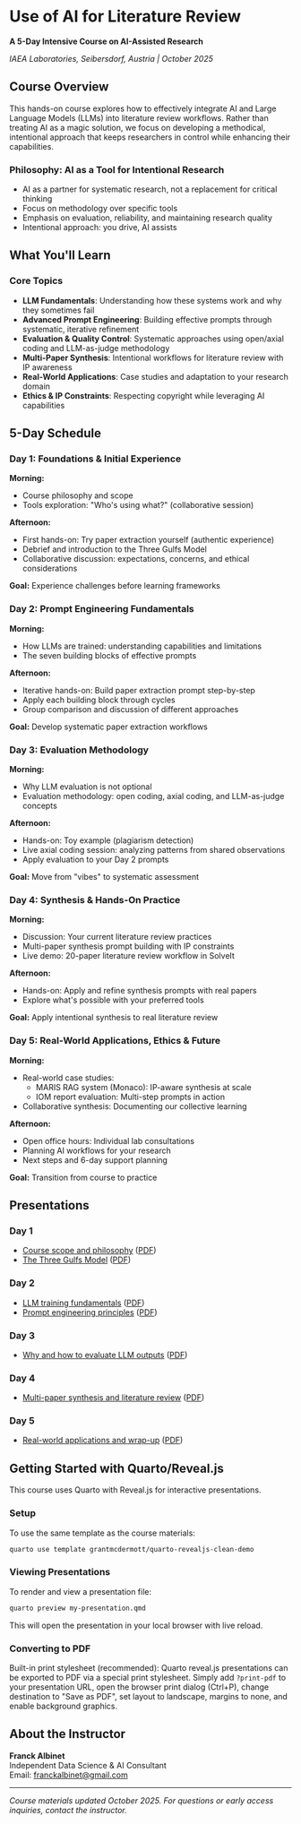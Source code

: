 # Use of AI for Literature Review

**A 5-Day Intensive Course on AI-Assisted Research**

*IAEA Laboratories, Seibersdorf, Austria | October 2025*

## Course Overview

This hands-on course explores how to effectively integrate AI and Large Language Models (LLMs) into literature review workflows. Rather than treating AI as a magic solution, we focus on developing a methodical, intentional approach that keeps researchers in control while enhancing their capabilities.

### Philosophy: AI as a Tool for Intentional Research

- AI as a partner for systematic research, not a replacement for critical thinking
- Focus on methodology over specific tools
- Emphasis on evaluation, reliability, and maintaining research quality
- Intentional approach: you drive, AI assists

## What You'll Learn

### Core Topics
- **LLM Fundamentals**: Understanding how these systems work and why they sometimes fail
- **Advanced Prompt Engineering**: Building effective prompts through systematic, iterative refinement
- **Evaluation & Quality Control**: Systematic approaches using open/axial coding and LLM-as-judge methodology
- **Multi-Paper Synthesis**: Intentional workflows for literature review with IP awareness
- **Real-World Applications**: Case studies and adaptation to your research domain
- **Ethics & IP Constraints**: Respecting copyright while leveraging AI capabilities

## 5-Day Schedule

### Day 1: Foundations & Initial Experience
**Morning:**
- Course philosophy and scope
- Tools exploration: "Who's using what?" (collaborative session)

**Afternoon:**
- First hands-on: Try paper extraction yourself (authentic experience)
- Debrief and introduction to the Three Gulfs Model
- Collaborative discussion: expectations, concerns, and ethical considerations

**Goal:** Experience challenges before learning frameworks

### Day 2: Prompt Engineering Fundamentals
**Morning:**
- How LLMs are trained: understanding capabilities and limitations
- The seven building blocks of effective prompts

**Afternoon:**
- Iterative hands-on: Build paper extraction prompt step-by-step
- Apply each building block through cycles
- Group comparison and discussion of different approaches

**Goal:** Develop systematic paper extraction workflows

### Day 3: Evaluation Methodology
**Morning:**
- Why LLM evaluation is not optional
- Evaluation methodology: open coding, axial coding, and LLM-as-judge concepts

**Afternoon:**
- Hands-on: Toy example (plagiarism detection)
- Live axial coding session: analyzing patterns from shared observations
- Apply evaluation to your Day 2 prompts

**Goal:** Move from "vibes" to systematic assessment

### Day 4: Synthesis & Hands-On Practice
**Morning:**
- Discussion: Your current literature review practices
- Multi-paper synthesis prompt building with IP constraints
- Live demo: 20-paper literature review workflow in SolveIt

**Afternoon:**
- Hands-on: Apply and refine synthesis prompts with real papers
- Explore what's possible with your preferred tools

**Goal:** Apply intentional synthesis to real literature review

### Day 5: Real-World Applications, Ethics & Future
**Morning:**
- Real-world case studies:
  - MARIS RAG system (Monaco): IP-aware synthesis at scale
  - IOM report evaluation: Multi-step prompts in action
- Collaborative synthesis: Documenting our collective learning

**Afternoon:**
- Open office hours: Individual lab consultations
- Planning AI workflows for your research
- Next steps and 6-day support planning

**Goal:** Transition from course to practice

## Presentations

### Day 1
- [Course scope and philosophy](presentations/1a-scope-and-mindset.qmd) ([PDF](presentations/1a-scope-and-mindset.pdf))
- [The Three Gulfs Model](presentations/1d-the-three-gulfs.qmd) ([PDF](presentations/1d-the-three-gulfs.pdf))

### Day 2
- [LLM training fundamentals](presentations/2a-llm-training.qmd) ([PDF](presentations/2a-llm-training.pdf))
- [Prompt engineering principles](presentations/2b-prompt-engineering-principles.qmd) ([PDF](presentations/2b-prompt-engineering-principles.pdf))

### Day 3
- [Why and how to evaluate LLM outputs](presentations/3a-why-and-how-to-evaluate-llm-outputs.qmd) ([PDF](presentations/3a-why-and-how-to-evaluate-llm-outputs.pdf))

### Day 4
- [Multi-paper synthesis and literature review](presentations/4a-literature-review.qmd) ([PDF](presentations/4a-literature-review.pdf))

### Day 5
- [Real-world applications and wrap-up](presentations/5a-wrap-up.qmd) ([PDF](presentations/5a-wrap-up.pdf))


## Getting Started with Quarto/Reveal.js

This course uses Quarto with Reveal.js for interactive presentations.

### Setup
To use the same template as the course materials:
```bash
quarto use template grantmcdermott/quarto-revealjs-clean-demo
```

### Viewing Presentations
To render and view a presentation file:
```bash
quarto preview my-presentation.qmd
```
This will open the presentation in your local browser with live reload.

### Converting to PDF
Built-in print stylesheet (recommended): Quarto reveal.js presentations can be exported to PDF via a special print stylesheet. Simply add `?print-pdf` to your presentation URL, open the browser print dialog (Ctrl+P), change destination to "Save as PDF", set layout to landscape, margins to none, and enable background graphics.

## About the Instructor

**Franck Albinet**  
Independent Data Science & AI Consultant  
Email: franckalbinet@gmail.com

---

*Course materials updated October 2025. For questions or early access inquiries, contact the instructor.*

